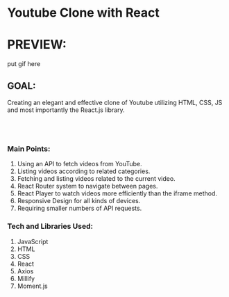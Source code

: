 # Youtube Clone with React


<h1>PREVIEW:</h1>

put gif here

<h2>GOAL:</h2>

Creating an elegant and effective clone of Youtube utilizing HTML, CSS, JS and most importantly the React.js library.

<br/>

<br/>

<h3>Main Points:</h3>

<ol>
  <li>Using an API to fetch videos from YouTube.</li>
  <li>Listing videos according to related categories.</li>
  <li>Fetching and listing videos related to the current video.</li>
  <li>React Router system to navigate between pages.</li>
  <li>React Player to watch videos more efficiently than the iframe method.</li>
  <li>Responsive Design for all kinds of devices.</li>
  <li>Requiring smaller numbers of API requests.</li>
</ol>

<h3>Tech and Libraries Used:</h3>

<ol>
  <li>JavaScript</li>
  <li>HTML</li>
  <li>CSS</li>
  <li>React</li>
  <li>Axios</li>
  <li>Millify</li>
  <li>Moment.js</li>
</ol>
